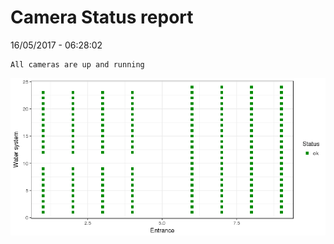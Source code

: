 Camera Status report
================
16/05/2017 - 06:28:02

    All cameras are up and running

![](camreport_files/figure-markdown_github/unnamed-chunk-2-1.png)
